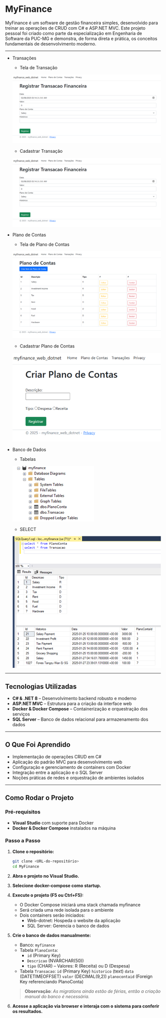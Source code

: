 # MyFinance

MyFinance é um software de gestão financeira simples, desenvolvido para treinar as operações de CRUD com C# e ASP.NET MVC. Este projeto pessoal foi criado como parte da especialização em Engenharia de Software da PUC-MG e demonstra, de forma direta e prática, os conceitos fundamentais de desenvolvimento moderno.

---

- Transações

    - Tela de Transação

    ![Tela de Transação](/src/images/Screenshot%202025-02-08%20001433.png)

    - Cadastrar Transação

    ![Tela de Transação](/src/images/Screenshot%202025-02-08%20001433.png)

- Plano de Contas

    - Tela de Plano de Contas

    ![Tela de Plano de Contas](/src/images/Screenshot%202025-02-08%20001410.png)

    - Cadastrar Plano de Contas

    ![Tela de Plano de Contas](/src/images/Screenshot%202025-02-08%20001453.png)

- Banco de Dados

    - Tabelas

    ![Tabelas](/src/images/Screenshot%202025-02-08%20001941.png)

    - SELECT

    ![Tela de Transação](/src/images/Screenshot%202025-02-08%20002014.png)

---

## Tecnologias Utilizadas

- **C# & .NET 8** – Desenvolvimento backend robusto e moderno  
- **ASP.NET MVC** – Estrutura para a criação da interface web  
- **Docker & Docker Compose** – Containerização e orquestração dos serviços  
- **SQL Server** – Banco de dados relacional para armazenamento dos dados

---

## O Que Foi Aprendido

- Implementação de operações CRUD em C#  
- Aplicação do padrão MVC para desenvolvimento web  
- Configuração e gerenciamento de containers com Docker  
- Integração entre a aplicação e o SQL Server  
- Noções práticas de redes e orquestração de ambientes isolados

---

## Como Rodar o Projeto

### Pré-requisitos

- **Visual Studio** com suporte para Docker  
- **Docker & Docker Compose** instalados na máquina

### Passo a Passo

1. **Clone o repositório:**
   ```bash
   git clone <URL-do-repositório>
   cd MyFinance
   ```

2. **Abra o projeto no Visual Studio.**

3. **Selecione docker-compose como startup.**

4. **Execute o projeto (F5 ou Ctrl+F5):**

    - O Docker Compose iniciará uma stack chamada myfinance
    - Será criada uma rede isolada para o ambiente
    - Dois containers serão iniciados:
        - Web-dotnet: Hospeda o website da aplicação
        - SQL Server: Gerencia o banco de dados

5. **Crie o banco de dados manualmente:**

    - Banco: `myfinance`
    - Tabela `PlanoConta`:
        - `id` (Primary Key)
        - `Descricao` (NVARCHAR(50))
        - `tipo` (CHAR) – Valores: R (Receita) ou D (Despesa)
    - Tabela `Transacao`:
        `id` (Primary Key)
        `historico` (text)
        `data` (DATETIMEOFFSET)
        `valor` (DECIMAL(9,2))
        `planocontaid` (Foreign Key referenciando PlanoConta)

    > **Observação**: *As migrations ainda estão de férias, então a criação manual do banco é necessária.*

6. **Acesse a aplicação via browser e interaja com o sistema para conferir os resultados.**
